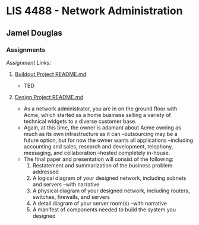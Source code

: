 # LIS 4488 - Network Administration

## Jamel Douglas

### Assignments

*Assignment Links:*
1. [Buildout Project README.md](buildout-project/README.md "My Buildout Project README.md file")
    - TBD

2. [Design Project README.md](design-project/README.md "My Design Project README.md file")
    - As a network administrator, you are in on the ground floor with Acme, which started as a home business selling a variety of technical widgets to a diverse customer base.
    - Again, at this time, the owner is adamant about Acme owning as much as its own infrastructure as it can –outsourcing may be a future option, but for now the owner wants all applications –including accounting and sales, research and development, telephony, messaging, and collaboration –hosted completely in-house.
    - The final paper and presentation will consist of the following:
        1. Restatement and summarization of the business problem addressed
        2. A logical diagram of your designed network, including subnets and servers –with narrative
        3. A physical diagram of your designed network, including routers, switches, firewalls, and servers
        4. A detail diagram of your server room(s) –with narrative
        5. A manifest of components needed to build the system you designed
